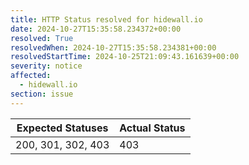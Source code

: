 ```yaml
---
title: HTTP Status resolved for hidewall.io
date: 2024-10-27T15:35:58.234372+00:00
resolved: True
resolvedWhen: 2024-10-27T15:35:58.234381+00:00
resolvedStartTime: 2024-10-25T21:09:43.161639+00:00
severity: notice
affected:
  - hidewall.io
section: issue
---
```


| Expected Statuses | Actual Status  |
|-------------------|----------------|
| 200, 301, 302, 403 | 403 |
